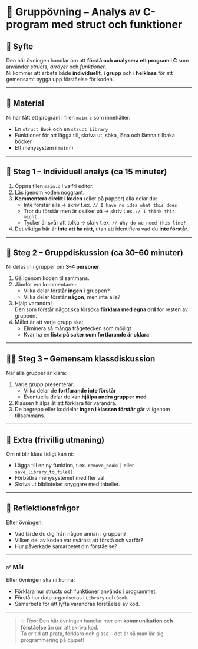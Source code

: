 # 🧠 Gruppövning – Analys av C-program med struct och funktioner

## 🎯 Syfte
Den här övningen handlar om att **förstå och analysera ett program i C** som använder *structs*, *arrayer* och *funktioner*.  
Ni kommer att arbeta både **individuellt**, **i grupp** och **i helklass** för att gemensamt bygga upp förståelse för koden.

---

## 📂 Material
Ni har fått ett program i filen `main.c` som innehåller:
- En `struct Book` och en `struct Library`
- Funktioner för att lägga till, skriva ut, söka, låna och lämna tillbaka böcker
- Ett menysystem i `main()`

---

## 👤 Steg 1 – Individuell analys (ca 15 minuter)
1. Öppna filen `main.c` i valfri editor.
2. Läs igenom koden noggrant.
3. **Kommentera direkt i koden** (eller på papper) alla delar du:
   - Inte förstår alls → skriv t.ex. `// I have no idea what this does`
   - Tror du förstår men är osäker på → skriv t.ex. `// I think this might...`
   - Tycker är svår att tolka → skriv t.ex. `// Why do we need this line?`
4. Det viktiga här är **inte att ha rätt**, utan att identifiera vad du **inte förstår**.

---

## 👥 Steg 2 – Gruppdiskussion (ca 30–60 minuter)
Ni delas in i grupper om **3–4 personer**.

1. Gå igenom koden tillsammans.
2. Jämför era kommentarer:
   - Vilka delar förstår **ingen** i gruppen?
   - Vilka delar förstår **någon**, men inte alla?
3. Hjälp varandra!  
   Den som förstår något ska försöka **förklara med egna ord** för resten av gruppen.
4. Målet är att varje grupp ska:
   - Eliminera så många frågetecken som möjligt
   - Kvar ha en **lista på saker som fortfarande är oklara**

---

## 🧑‍🏫 Steg 3 – Gemensam klassdiskussion
När alla grupper är klara:
1. Varje grupp presenterar:
   - Vilka delar de **fortfarande inte förstår**
   - Eventuella delar de kan **hjälpa andra grupper med**
2. Klassen hjälps åt att förklara för varandra.
3. De begrepp eller koddelar **ingen i klassen förstår** går vi igenom tillsammans.

---

## 🧩 Extra (frivillig utmaning)
Om ni blir klara tidigt kan ni:
- Lägga till en ny funktion, t.ex. `remove_book()` eller `save_library_to_file()`.
- Förbättra menysystemet med fler val.
- Skriva ut biblioteket snyggare med tabeller.

---

## 💬 Reflektionsfrågor
Efter övningen:
- Vad lärde du dig från någon annan i gruppen?
- Vilken del av koden var svårast att förstå och varför?
- Hur påverkade samarbetet din förståelse?

---

### ✅ Mål
Efter övningen ska ni kunna:
- Förklara hur structs och funktioner används i programmet.
- Förstå hur data organiseras i `Library` och `Book`.
- Samarbeta för att lyfta varandras förståelse av kod.

---

> 💡 *Tips:* Den här övningen handlar mer om **kommunikation och förståelse** än om att skriva kod.  
> Ta er tid att prata, förklara och gissa – det är så man lär sig programmering på djupet!
